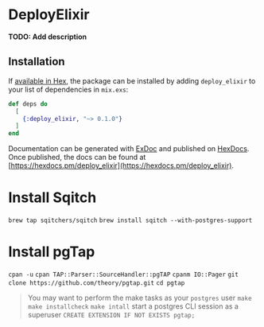 # DeployElixir

**TODO: Add description**

## Installation

If [available in Hex](https://hex.pm/docs/publish), the package can be installed
by adding `deploy_elixir` to your list of dependencies in `mix.exs`:

```elixir
def deps do
  [
    {:deploy_elixir, "~> 0.1.0"}
  ]
end
```

Documentation can be generated with [ExDoc](https://github.com/elixir-lang/ex_doc)
and published on [HexDocs](https://hexdocs.pm). Once published, the docs can
be found at [https://hexdocs.pm/deploy_elixir](https://hexdocs.pm/deploy_elixir).

# Install Sqitch
`brew tap sqitchers/sqitch`
`brew install sqitch --with-postgres-support`

# Install pgTap
`cpan -u`
`cpan TAP::Parser::SourceHandler::pgTAP`
`cpanm IO::Pager`
`git clone https://github.com/theory/pgtap.git`
`cd pgtap`
> You may want to perform the make tasks as your `postgres` user
`make`
`make installcheck`
`make intall`
> start a postgres CLI session as a superuser
`CREATE EXTENSION IF NOT EXISTS pgtap;`
